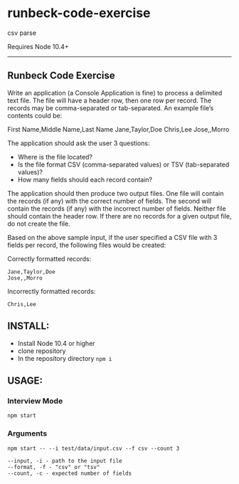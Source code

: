 # runbeck-code-exercise
csv parse

Requires Node 10.4+

-----

## Runbeck Code Exercise

Write an application (a Console Application is fine) to process a delimited text file. The file will have a header row, then one row per record. The records may be comma-separated or tab-separated. An example file’s contents could be:

First Name,Middle Name,Last Name
Jane,Taylor,Doe
Chris,Lee
Jose,,Morro


The application should ask the user 3 questions:

* Where is the file located?
* Is the file format CSV (comma-separated values) or TSV (tab-separated values)?
* How many fields should each record contain?

The application should then produce two output files. One file will contain the records (if any) with the correct number of fields. The second will contain the records (if any) with the incorrect number of fields. Neither file should contain the header row. If there are no records for a given output file, do not create the file. 

Based on the above sample input, if the user specified a CSV file with 3 fields per record, the following files would be created:

Correctly formatted records:

    Jane,Taylor,Doe
    Jose,,Morro

 

Incorrectly formatted records:

    Chris,Lee

## INSTALL:

* Install Node 10.4 or higher
* clone repository
* In the repository directory `npm i`


## USAGE:

### Interview Mode

    npm start


### Arguments

    npm start -- --i test/data/input.csv --f csv --count 3

    --input, -i - path to the input file
    --format, -f - "csv" or "tsv"
    --count, -c - expected number of fields
